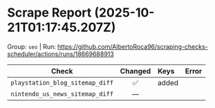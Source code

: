 # Scrape Report (2025-10-21T01:17:45.207Z)

Group: `seo`  |  Run: https://github.com/AlbertoRoca96/scraping-checks-scheduler/actions/runs/18669688913

| Check | Changed | Keys | Error |
|---|:---:|:--|:--|
| `playstation_blog_sitemap_diff` | ✅ | added |  |
| `nintendo_us_news_sitemap_diff` | — |  |  |
